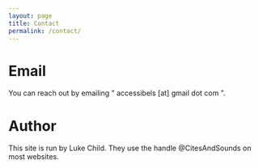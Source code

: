 ```yaml
---
layout: page
title: Contact
permalink: /contact/
---
```


# Email

You can reach out by emailing " accessibels [at] gmail dot com ".

# Author
This site is run by Luke Child. They use the handle @CitesAndSounds on most websites.